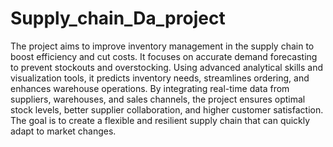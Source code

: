 # **Supply_chain_Da_project**
The project aims to improve inventory management in the supply chain to boost efficiency and cut costs. It focuses on accurate demand forecasting to prevent stockouts and overstocking. Using advanced analytical skills and visualization tools, it predicts inventory needs, streamlines ordering, and enhances warehouse operations. 
By integrating real-time data from suppliers, warehouses, and sales channels, the project ensures optimal stock levels, better supplier collaboration, and higher customer satisfaction.
The goal is to create a flexible and resilient supply chain that can quickly adapt to market changes.

